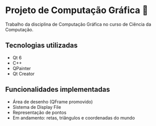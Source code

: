 # Projeto de Computação Gráfica 🎨

Trabalho da disciplina de Computação Gráfica no curso de Ciência da Computação.

## Tecnologias utilizadas
- Qt 6
- C++
- QPainter
- Qt Creator

## Funcionalidades implementadas
- Área de desenho (QFrame promovido)
- Sistema de Display File
- Representação de pontos
- Em andamento: retas, triângulos e coordenadas do mundo
